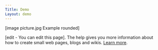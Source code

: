 ```yaml
---
Title: Demo
Layout: demo
---
```

[image picture.jpg Example rounded]

[edit - You can edit this page]. The help gives you more information about how to create small web pages, blogs and wikis. [Learn more](/help/).
